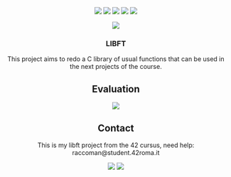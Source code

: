 <p align="center">
  <img src="https://img.shields.io/github/contributors/raccoman/libft?style=for-the-badge"/>
  <img src="https://img.shields.io/github/forks/raccoman/libft?style=for-the-badge"/>
  <img src="https://img.shields.io/github/stars/raccoman/libft?style=for-the-badge"/>
  <img src="https://img.shields.io/github/issues/raccoman/libft?style=for-the-badge"/>
  <img src="https://img.shields.io/github/license/raccoman/libft?style=for-the-badge"/>
</p>

<p align="center">
  <img src="https://badge42.herokuapp.com/api/stats/raccoman?privacyEmail=true"/>
</p>
<h3 align="center">
  LIBFT
</h3>
<p align="center">
  This project aims to redo a C library of usual functions that can be used in the next projects of the course.
</p>

<h2 align="center">
  Evaluation
</h2>
<p align="center">
  <img src="https://badge42.herokuapp.com/api/project/raccoman/Libft"/>
</p>

<h2 align="center">
  Contact
</h2>
<p align="center">
  This is my libft project from the 42 cursus, need help: raccoman@student.42roma.it
</p>

<p align="center">
    <img src="https://forthebadge.com/images/badges/made-with-c.svg"/>
    <img src="https://forthebadge.com/images/badges/not-a-bug-a-feature.svg"/>
</p>
